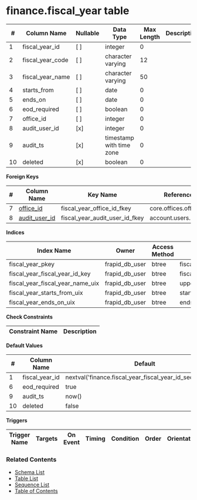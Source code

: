 # finance.fiscal_year table



| # | Column Name | Nullable | Data Type | Max Length | Description |
| --- | --- | --- | --- | --- | --- |
| 1 | fiscal_year_id | [ ] | integer | 0 |  |
| 2 | fiscal_year_code | [ ] | character varying | 12 |  |
| 3 | fiscal_year_name | [ ] | character varying | 50 |  |
| 4 | starts_from | [ ] | date | 0 |  |
| 5 | ends_on | [ ] | date | 0 |  |
| 6 | eod_required | [ ] | boolean | 0 |  |
| 7 | office_id | [ ] | integer | 0 |  |
| 8 | audit_user_id | [x] | integer | 0 |  |
| 9 | audit_ts | [x] | timestamp with time zone | 0 |  |
| 10 | deleted | [x] | boolean | 0 |  |



**Foreign Keys**

| # | Column Name | Key Name | References |
| --- | --- | --- | --- |
| 7 | [office_id](../core/offices.md) | fiscal_year_office_id_fkey | core.offices.office_id |
| 8 | [audit_user_id](../account/users.md) | fiscal_year_audit_user_id_fkey | account.users.user_id |



**Indices**

| Index Name | Owner | Access Method | Definition | Description |
| --- | --- | --- | --- | --- |
| fiscal_year_pkey | frapid_db_user | btree | fiscal_year_code |  |
| fiscal_year_fiscal_year_id_key | frapid_db_user | btree | fiscal_year_id |  |
| fiscal_year_fiscal_year_name_uix | frapid_db_user | btree | upper(fiscal_year_name::text) |  |
| fiscal_year_starts_from_uix | frapid_db_user | btree | starts_from |  |
| fiscal_year_ends_on_uix | frapid_db_user | btree | ends_on |  |



**Check Constraints**

| Constraint Name | Description |
| --- | --- |



**Default Values**

| # | Column Name | Default |
| --- | --- | --- |
| 1 | fiscal_year_id | nextval('finance.fiscal_year_fiscal_year_id_seq'::regclass) |
| 6 | eod_required | true |
| 9 | audit_ts | now() |
| 10 | deleted | false |


**Triggers**

| Trigger Name | Targets | On Event | Timing | Condition | Order | Orientation | Description |
| --- | --- | --- | --- | --- | --- | --- | --- |


### Related Contents
* [Schema List](../../schemas.md)
* [Table List](../../tables.md)
* [Sequence List](../../sequences.md)
* [Table of Contents](../../README.md)
